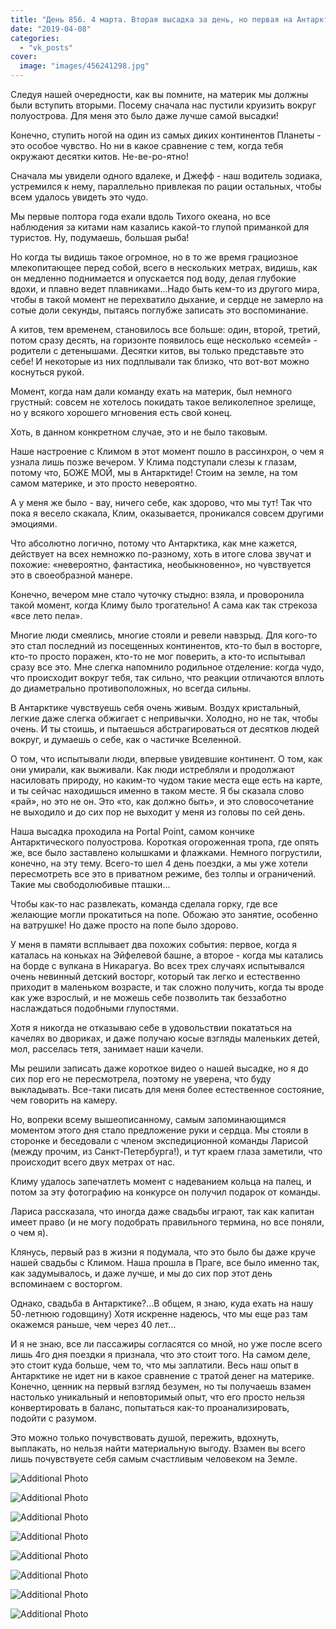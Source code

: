 ```yaml
---
title: "День 856. 4 марта. Вторая высадка за день, но первая на Антарктическом полуострове."
date: "2019-04-08"
categories: 
  - "vk_posts"
cover:
  image: "images/456241298.jpg"
---
```


Следуя нашей очередности, как вы помните, на материк мы должны были вступить вторыми. Посему сначала нас пустили круизить вокруг полуострова. Для меня это было даже лучше самой высадки!

Конечно, ступить ногой на один из самых диких континентов Планеты - это особое чувство. Но ни в какое сравнение с тем, когда тебя окружают десятки китов. Не-ве-ро-ятно!

<!--more-->

Сначала мы увидели одного вдалеке, и Джефф - наш водитель зодиака, устремился к нему, параллельно привлекая по рации остальных, чтобы всем удалось увидеть это чудо.

Мы первые полтора года ехали вдоль Тихого океана, но все наблюдения за китами нам казались какой-то глупой приманкой для туристов. Ну, подумаешь, большая рыба!

Но когда ты видишь такое огромное, но в то же время грациозное млекопитающее перед собой, всего в нескольких метрах, видишь, как он медленно поднимается и опускается под воду, делая глубокие вдохи, и плавно ведет плавниками…Надо быть кем-то из другого мира, чтобы в такой момент не перехватило дыхание, и сердце не замерло на сотые доли секунды, пытаясь поглубже записать это воспоминание.

А китов, тем временем, становилось все больше: один, второй, третий, потом сразу десять, на горизонте появилось еще несколько «семей» - родители с детенышами. Десятки китов, вы только представьте это себе! И некоторые из них подплывали так близко, что вот-вот можно коснуться рукой.

Момент, когда нам дали команду ехать на материк, был немного грустный: совсем не хотелось покидать такое великолепное зрелище, но у всякого хорошего мгновения есть свой конец.

Хоть, в данном конкретном случае, это и не было таковым.

Наше настроение с Климом в этот момент пошло в рассинхрон, о чем я узнала лишь позже вечером. У Клима подступали слезы к глазам, потому что, БОЖЕ МОЙ, мы в Антарктиде! Стоим на земле, на том самом материке, и это просто невероятно.

А у меня же было - вау, ничего себе, как здорово, что мы тут! Так что пока я весело скакала, Клим, оказывается, проникался совсем другими эмоциями.

Что абсолютно логично, потому что Антарктика, как мне кажется, действует на всех немножко по-разному, хоть в итоге слова звучат и похожие: «невероятно, фантастика, необыкновенно», но чувствуется это в своеобразной манере.

Конечно, вечером мне стало чуточку стыдно: взяла, и проворонила такой момент, когда Климу было трогательно! А сама как так стрекоза «все лето пела».

Многие люди смеялись, многие стояли и ревели навзрыд. Для кого-то это стал последний из посещенных континентов, кто-то был в восторге, кто-то просто поражен, кто-то не мог поверить, а кто-то испытывал сразу все это. Мне слегка напомнило родильное отделение: когда чудо, что происходит вокруг тебя, так сильно, что реакции отличаются вплоть до диаметрально противоположных, но всегда сильны.

В Антарктике чувствуешь себя очень живым. Воздух кристальный, легкие даже слегка обжигает с непривычки. Холодно, но не так, чтобы очень. И ты стоишь, и пытаешься абстрагироваться от десятков людей вокруг, и думаешь о себе, как о частичке Вселенной.

О том, что испытывали люди, впервые увидевшие континент. О том, как они умирали, как выживали. Как люди истребляли и продолжают насиловать природу, но каким-то чудом такие места еще есть на карте, и ты сейчас находишься именно в таком месте. Я бы сказала слово «рай», но это не он. Это «то, как должно быть», и это словосочетание не выходило и до сих пор не выходит у меня из головы по сей день.

Наша высадка проходила на Portal Point, самом кончике Антарктического полуострова. Короткая огороженная тропа, где опять же, все было заставлено колышками и флажками. Немного погрустили, конечно, на эту тему. Всего-то шел 4 день поездки, а мы уже хотели пересмотреть все это в приватном режиме, без толпы и ограничений. Такие мы свободолюбивые пташки…

Чтобы как-то нас развлекать, команда сделала горку, где все желающие могли прокатиться на попе. Обожаю это занятие, особенно на ватрушке! Но даже просто на попе было здорово.

У меня в памяти всплывает два похожих события: первое, когда я каталась на коньках на Эйфелевой башне, а второе - когда мы катались на борде с вулкана в Никарагуа. Во всех трех случаях испытывался очень невинный детский восторг, который так легко и естественно приходит в маленьком возрасте, и так сложно получить, когда ты вроде как уже взрослый, и не можешь себе позволить так беззаботно наслаждаться подобными глупостями.

Хотя я никогда не отказываю себе в удовольствии покататься на качелях во двориках, и даже получаю косые взгляды маленьких детей, мол, расселась тетя, занимает наши качели.

Мы решили записать даже короткое видео о нашей высадке, но я до сих пор его не пересмотрела, поэтому не уверена, что буду выкладывать. Все-таки писать для меня более естественное состояние, чем говорить на камеру.

Но, вопреки всему вышеописанному, самым запоминающимся моментом этого дня стало предложение руки и сердца. Мы стояли в сторонке и беседовали с членом экспедиционной команды Ларисой (между прочим, из Санкт-Петербурга!), и тут краем глаза заметили, что происходит всего двух метрах от нас.

Климу удалось запечатлеть момент с надеванием кольца на палец, и потом за эту фотографию на конкурсе он получил подарок от команды.

Лариса рассказала, что иногда даже свадьбы играют, так как капитан имеет право (и не могу подобрать правильного термина, но все поняли, о чем я).

Клянусь, первый раз в жизни я подумала, что это было бы даже круче нашей свадьбы с Климом. Наша прошла в Праге, все было именно так, как задумывалось, и даже лучше, и мы до сих пор этот день вспоминаем с восторгом.

Однако, свадьба в Антарктике?…В общем, я знаю, куда ехать на нашу 50-летнюю годовщину) Хотя искренне надеюсь, что мы еще раз там окажемся раньше, чем через 40 лет…

И я не знаю, все ли пассажиры согласятся со мной, но уже после всего лишь 4го дня поездки я признала, что это стоит того. На самом деле, это стоит куда больше, чем то, что мы заплатили. Весь наш опыт в Антарктике не идет ни в какое сравнение с тратой денег на материке. Конечно, ценник на первый взгляд безумен, но ты получаешь взамен настолько уникальный и неповторимый опыт, что его просто нельзя конвертировать в баланс, попытаться как-то проанализировать, подойти с разумом.

Это можно только почувствовать душой, пережить, вдохнуть, выплакать, но нельзя найти материальную выгоду. Взамен вы всего лишь почувствуете себя самым счастливым человеком на Земле.

![Additional Photo](https://vodpop.ru/wp-content/uploads/2023/07/456241299.jpg)

![Additional Photo](https://vodpop.ru/wp-content/uploads/2023/07/456241300.jpg)

![Additional Photo](https://vodpop.ru/wp-content/uploads/2023/07/456241301.jpg)

![Additional Photo](https://vodpop.ru/wp-content/uploads/2023/07/456241302.jpg)

![Additional Photo](https://vodpop.ru/wp-content/uploads/2023/07/456241303.jpg)

![Additional Photo](https://vodpop.ru/wp-content/uploads/2023/07/456241304.jpg)

![Additional Photo](https://vodpop.ru/wp-content/uploads/2023/07/456241305.jpg)

![Additional Photo](https://vodpop.ru/wp-content/uploads/2023/07/456241306.jpg)
